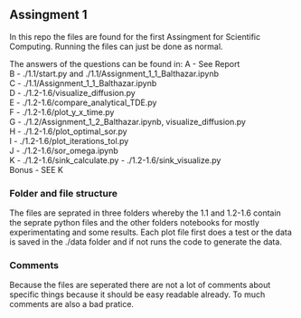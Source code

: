 ## Assingment 1
In this repo the files are found for the first Assingment for Scientific Computing. Running the files can just be done as normal. 

The answers of the questions can be found in:
A - See Report  
B - ./1.1/start.py and ./1.1/Assignment_1_1_Balthazar.ipynb  
C - ./1.1/Assignment_1_1_Balthazar.ipynb  
D - ./1.2-1.6/visualize_diffusion.py   
E - ./1.2-1.6/compare_analytical_TDE.py  
F - ./1.2-1.6/plot_y_x_time.py  
G - ./1.2/Assignment_1_2_Balthazar.ipynb, visualize_diffusion.py  
H - ./1.2-1.6/plot_optimal_sor.py  
I - ./1.2-1.6/plot_iterations_tol.py  
J - ./1.2-1.6/sor_omega.ipynb  
K - ./1.2-1.6/sink_calculate.py - ./1.2-1.6/sink_visualize.py  
Bonus - SEE K

### Folder and file structure
The files are seprated in three folders whereby the 1.1 and 1.2-1.6 contain the seprate python files and the other folders notebooks for mostly experimentating and some results. Each plot file first does a test or the data is saved in the ./data folder and if not runs the code to generate the data. 


### Comments
Because the files are seperated there are not a lot of comments about specific things because it should be easy readable already. To much comments are also a bad pratice. 
